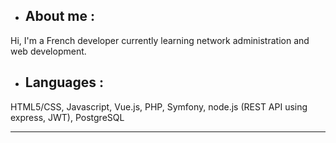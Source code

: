 <!--
**Spartan0NIX/Spartan0NIX** is a ✨ _special_ ✨ repository because its `README.md` (this file) appears on your GitHub profile.
-->

- ## About me : 
Hi, I'm a French developer currently learning network administration and web development.

- ## Languages :

HTML5/CSS, Javascript, Vue.js, PHP, Symfony, node.js (REST API using express, JWT), PostgreSQL

----------------------------------------------------------------------------------------------------------------------

